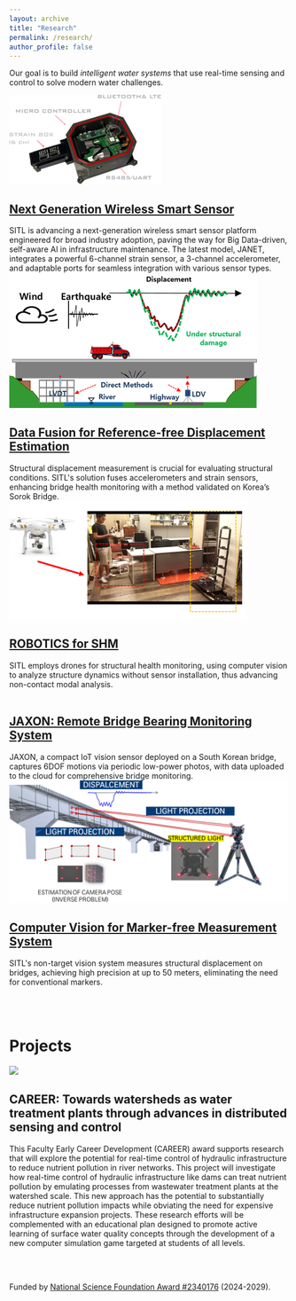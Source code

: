 ```yaml
---
layout: archive
title: "Research"
permalink: /research/
author_profile: false
---
```


Our goal is to build <i>intelligent water systems</i> that use real-time sensing and control to solve modern water challenges.

<div class="page__col-wrap">
  <div class="page__lcol"><img src="/images/wireless_sensors.png"></div>
  <div class="page__rcol">
    <h2><a href="/research/next-generation-wireless-smart-sensor">Next Generation Wireless Smart Sensor</a></h2>
    SITL is advancing a next-generation wireless smart sensor platform engineered for broad industry adoption, paving the way for Big Data-driven, self-aware AI in infrastructure maintenance. The latest model, JANET, integrates a powerful 6-channel strain sensor, a 3-channel accelerometer, and adaptable ports for seamless integration with various sensor types.
  </div>
</div>

<div class="page__col-wrap">
  <div class="page__lcol"><img src="/images/displacement.png"></div>
  <div class="page__rcol">
    <h2><a href="/research/data-fusion">Data Fusion for Reference-free Displacement Estimation</a></h2>
    Structural displacement measurement is crucial for evaluating structural conditions. SITL's solution fuses accelerometers and strain sensors, enhancing bridge health monitoring with a method validated on Korea’s Sorok Bridge.
  </div>
</div>

<div class="page__col-wrap">
  <div class="page__lcol"><img src="/images/robotics_shm.png"></div>
  <div class="page__rcol">
    <h2><a href="/research/robotics-for-shm">ROBOTICS for SHM</a></h2>
    SITL employs drones for structural health monitoring, using computer vision to analyze structure dynamics without sensor installation, thus advancing non-contact modal analysis.
  </div>
</div>

<div class="page__col-wrap">
  <div class="page__lcol"><img src=""></div>
  <div class="page__rcol">
    <h2><a href="/research/jaxon-bridge-monitoring">JAXON: Remote Bridge Bearing Monitoring System</a></h2>
    JAXON, a compact IoT vision sensor deployed on a South Korean bridge, captures 6DOF motions via periodic low-power photos, with data uploaded to the cloud for comprehensive bridge monitoring.
  </div>
</div>

<div class="page__col-wrap">
  <div class="page__lcol"><img src="/images/computer_vision.png"></div>
  <div class="page__rcol">
    <h2><a href="/research/computer-vision">Computer Vision for Marker-free Measurement System</a></h2>
    SITL's non-target vision system measures structural displacement on bridges, achieving high precision at up to 50 meters, eliminating the need for conventional markers.
  </div>
</div>


<br>

<div class="page__col-wrap"></div>

<br>

<div class="page__col-wrap"></div>

<br>

<h1>Projects</h1>

<div class="page__col-wrap">
<div class="page__lcol"><img src="https://mdbartos.s3.us-east-2.amazonaws.com/img/nsf_logo_stacked_lockup_white.svg"></div>
<div class="page__rcol"><h2>CAREER: Towards watersheds as water treatment plants through advances in distributed sensing and control</h2> This Faculty Early Career Development (CAREER) award supports research that will explore the potential for real-time control of hydraulic infrastructure to reduce nutrient pollution in river networks. This project will investigate how real-time control of hydraulic infrastructure like dams can treat nutrient pollution by emulating processes from wastewater treatment plants at the watershed scale. This new approach has the potential to substantially reduce nutrient pollution impacts while obviating the need for expensive infrastructure expansion projects. These research efforts will be complemented with an educational plan designed to promote active learning of surface water quality concepts through the development of a new computer simulation game targeted at students of all levels.

<br><br>

Funded by <a href="https://www.nsf.gov/awardsearch/showAward?AWD_ID=2340176&HistoricalAwards=false">National Science Foundation Award #2340176</a> (2024-2029).
</div>
</div>
